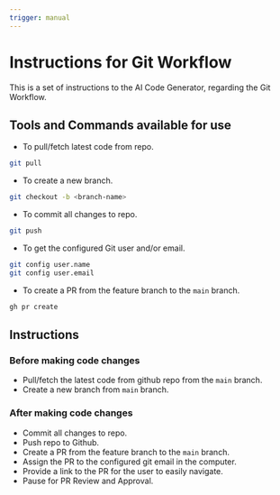 ```yaml
---
trigger: manual
---
```


# Instructions for Git Workflow

This is a set of instructions to the AI Code Generator, regarding the Git Workflow.

## Tools and Commands available for use

- To pull/fetch latest code from repo.

```bash
git pull
```

- To create a new branch.

```bash
git checkout -b <branch-name>
```

- To commit all changes to repo.

```bash
git push
```

- To get the configured Git user and/or email.

```bash
git config user.name
git config user.email
```

- To create a PR from the feature branch to the `main` branch.

```bash
gh pr create
```

## Instructions

### Before making code changes

- Pull/fetch the latest code from github repo from the `main` branch.
- Create a new branch from `main` branch.

### After making code changes

- Commit all changes to repo.
- Push repo to Github.
- Create a PR from the feature branch to the `main` branch.
- Assign the PR to the configured git email in the computer.
- Provide a link to the PR for the user to easily navigate.
- Pause for PR Review and Approval.
